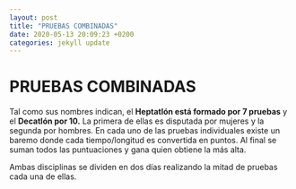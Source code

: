 ```yaml
---
layout: post
title: "PRUEBAS COMBINADAS"
date: 2020-05-13 20:09:23 +0200
categories: jekyll update
---
```


# PRUEBAS COMBINADAS

Tal como sus nombres indican, el **Heptatlón está formado por 7 pruebas** y el **Decatlón por 10.** La primera de ellas es disputada por mujeres y la segunda por hombres.
En cada uno de las pruebas individuales existe un baremo donde cada tiempo/longitud es convertida en puntos. Al final se suman todos las puntuaciones y gana quien obtiene la más alta.

Ambas disciplinas se dividen en dos días realizando la mitad de pruebas cada una de ellas.
